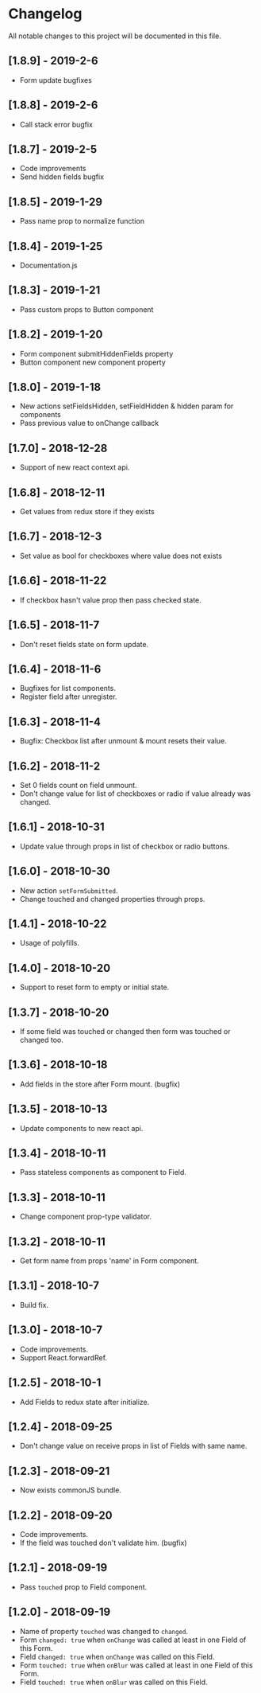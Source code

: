 # Changelog

All notable changes to this project will be documented in this file.

## [1.8.9] - 2019-2-6

- Form update bugfixes

## [1.8.8] - 2019-2-6

- Call stack error bugfix

## [1.8.7] - 2019-2-5

- Code improvements
- Send hidden fields bugfix

## [1.8.5] - 2019-1-29

- Pass name prop to normalize function

## [1.8.4] - 2019-1-25

- Documentation.js

## [1.8.3] - 2019-1-21

- Pass custom props to Button component

## [1.8.2] - 2019-1-20

- Form component submitHiddenFields property
- Button component new component property

## [1.8.0] - 2019-1-18

- New actions setFieldsHidden, setFieldHidden & hidden param for components
- Pass previous value to onChange callback

## [1.7.0] - 2018-12-28

- Support of new react context api.

## [1.6.8] - 2018-12-11

- Get values from redux store if they exists

## [1.6.7] - 2018-12-3

- Set value as bool for checkboxes where value does not exists

## [1.6.6] - 2018-11-22

- If checkbox hasn't value prop then pass checked state.

## [1.6.5] - 2018-11-7

- Don't reset fields state on form update.

## [1.6.4] - 2018-11-6

- Bugfixes for list components.
- Register field after unregister.

## [1.6.3] - 2018-11-4

- Bugfix: Checkbox list after unmount & mount resets their value.

## [1.6.2] - 2018-11-2

- Set 0 fields count on field unmount.
- Don't change value for list of checkboxes or radio if value already was changed.

## [1.6.1] - 2018-10-31

- Update value through props in list of checkbox or radio buttons.

## [1.6.0] - 2018-10-30

- New action `setFormSubmitted`.
- Change touched and changed properties through props.

## [1.4.1] - 2018-10-22

- Usage of polyfills.

## [1.4.0] - 2018-10-20

- Support to reset form to empty or initial state.

## [1.3.7] - 2018-10-20

- If some field was touched or changed then form was touched or changed too.

## [1.3.6] - 2018-10-18

- Add fields in the store after Form mount. (bugfix)

## [1.3.5] - 2018-10-13

- Update components to new react api.

## [1.3.4] - 2018-10-11

- Pass stateless components as component to Field.

## [1.3.3] - 2018-10-11

- Change component prop-type validator.

## [1.3.2] - 2018-10-11

- Get form name from props 'name' in Form component.

## [1.3.1] - 2018-10-7

- Build fix.

## [1.3.0] - 2018-10-7

- Code improvements.
- Support React.forwardRef.

## [1.2.5] - 2018-10-1

- Add Fields to redux state after initialize.

## [1.2.4] - 2018-09-25

- Don't change value on receive props in list of Fields with same name.

## [1.2.3] - 2018-09-21

- Now exists commonJS bundle.

## [1.2.2] - 2018-09-20

- Code improvements.
- If the field was touched don't validate him. (bugfix)

## [1.2.1] - 2018-09-19

- Pass `touched` prop to Field component.

## [1.2.0] - 2018-09-19

- Name of property `touched` was changed to `changed`.
- Form `changed: true` when `onChange` was called at least in one Field of this Form.
- Field `changed: true` when `onChange` was called on this Field.
- Form `touched: true` when `onBlur` was called at least in one Field of this Form.
- Field `touched: true` when `onBlur` was called on this Field.
